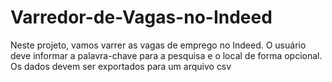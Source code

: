 # Varredor-de-Vagas-no-Indeed
Neste projeto, vamos varrer as vagas de emprego no Indeed. O usuário deve informar a palavra-chave para a pesquisa e o local de forma opcional. Os dados devem ser exportados para um arquivo csv
